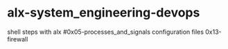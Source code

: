 # alx-system_engineering-devops
shell steps with alx
#0x05-processes_and_signals
configuration files
0x13-firewall
